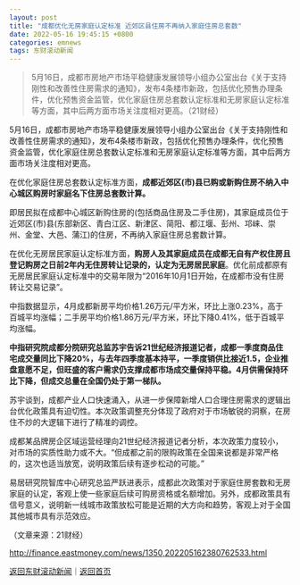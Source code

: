 ```yaml
---
layout: post
title: "成都优化无房家庭认定标准 近郊区县住房不再纳入家庭住房总套数"
date: 2022-05-16 19:45:15 +0800
categories: emnews
tags: 东财滚动新闻
---
```

> 5月16日，成都市房地产市场平稳健康发展领导小组办公室出台《关于支持刚性和改善性住房需求的通知》，发布4条楼市新政，包括优化预售办理条件，优化预售资金监管，优化家庭住房总套数认定标准和无房家庭认定标准等方面，其中后两方面市场关注度相对更高。（21财经）

<p>5月16日，成都市房地产市场平稳健康发展领导小组办公室出台《关于支持刚性和改善性住房需求的通知》，发布4条楼市新政，包括优化预售办理条件，优化预售资金监管，优化家庭住房总套数认定标准和无房家庭认定标准等方面，其中后两方面市场关注度相对更高。</p><p>在优化家庭住房总套数认定标准方面，<strong>成都</strong><strong>近郊区(市)县已购或新购住房不纳入中心城区购房时家庭名下住房总套数计算。</strong></p><p>即居民拟在成都中心城区新购住房的(包括商品住房及二手住房)，其家庭成员位于近郊区(市)县(东部新区、青白江区、新津区、简阳、都江堰、彭州、邛崃、崇州、金堂、大邑、蒲江)的住房，不再纳入家庭住房总套数计算。</p><p>在优化无房居民家庭认定标准方面，<strong>购房人及其家庭成员在成都无自有产权住房且登记购房之日前2年内无住房转让记录的，认定为无房居民家庭</strong>。优化前成都原有无房居民家庭认定标准中的交易年限为“2016年10月1日开始，在成都市没有住房转让交易记录”。</p><p>中指数据显示，4月成都新房平均价格1.26万元/平方米，环比上涨0.23%，高于百城平均涨幅；二手房平均价格1.86万元/平方米，环比下降0.41%，低于百城平均涨幅。</p><p><strong>中指研究院成都分院研究总监苏宇告诉21世纪经济报道记者，成都一季度商品住宅成交量同比下降20%，与去年四季度基本持平，一季度销供比接近1.5，企业推盘意愿不足，但旺盛的客户需求仍支撑成都市场成交量保持平稳。4月供需保持环比下降，但成交总量在全国仍处于第一梯队。</strong></p><p>苏宇谈到，成都产业人口快速涌入，从进一步保障新增人口合理住房需求的逻辑出台优化政策具有迫切性。本次政策调整充分体现了政府对于市场敏锐的洞察，在房住不炒的大逻辑下进行了精准的调控。</p><p>成都某品牌房企区域运营经理向21世纪经济报道记者分析，本次政策力度较小，对市场的实质性助力或不大。“但成都之前的限购政策在全国来说都是非常严格的，这次也适当放宽，说明政策后续有逐步松动的可能。”</p><p>易居研究院智库中心研究总监严跃进表示，成都此次政策对于家庭住房套数和无房家庭的认定，客观上使一些家庭后续可购房资格或名额增加。另外，成都政策具有信号意义，说明新一线城市政策放松可能是近期的大方向和趋势，客观上对于全国其他城市具有示范效应。</p><p class="em_media">（文章来源：21财经）</p>

<http://finance.eastmoney.com/news/1350,202205162380762533.html>

[返回东财滚动新闻](//finews.withounder.com/emnews/)｜[返回首页](//finews.withounder.com/)